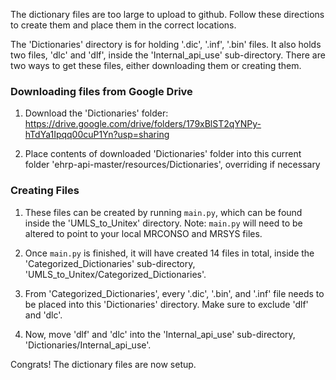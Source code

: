 The dictionary files are too large to upload to github. Follow these directions to create them and place them in the correct locations.

The 'Dictionaries' directory is for holding '.dic', '.inf', '.bin' files. It also holds two files, 'dlc' and 'dlf', inside the 'Internal_api_use' sub-directory.
There are two ways to get these files, either downloading them or creating them.

### Downloading files from Google Drive
1. Download the 'Dictionaries' folder: https://drive.google.com/drive/folders/179xBlST2qYNPy-hTdYa1Ipqq00cuP1Yn?usp=sharing

2. Place contents of downloaded 'Dictionaries' folder into this current folder 'ehrp-api-master/resources/Dictionaries', overriding if necessary


### Creating Files
1. These files can be created by running `main.py`, which can be found inside the 'UMLS_to_Unitex' directory.
     Note: `main.py` will need to be altered to point to your local MRCONSO and MRSYS files.
 
2. Once `main.py` is finished, it will have created 14 files in total, inside the 'Categorized_Dictionaries' sub-directory, 'UMLS_to_Unitex/Categorized_Dictionaries'.

3. From 'Categorized_Dictionaries', every '.dic', '.bin', and '.inf' file needs to be placed into this 'Dictionaries' directory. Make sure to exclude 'dlf' and 'dlc'.
 
4. Now, move 'dlf' and 'dlc' into the 'Internal_api_use' sub-directory, 'Dictionaries/Internal_api_use'.
 
Congrats! The dictionary files are now setup.
